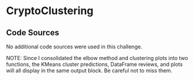 # CryptoClustering

## Code Sources  
No additional code sources were used in this challenge.  

NOTE: Since I consolidated the elbow method and clustering plots into two functions, the KMeans cluster predictions, DataFrame reviews, and plots will all display in the same output block. Be careful not to miss them.
